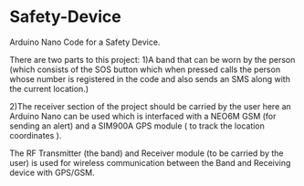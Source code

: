 # Safety-Device
Arduino Nano Code for a Safety Device.


There are two parts to this project:
1)A band that can be worn by the person (which consists of the SOS button which when pressed calls the person whose number is registered in the code and also sends an SMS along with the current location.)

2)The receiver section of the project should be carried by the user here an Arduino Nano can be used which is interfaced with a NEO6M GSM (for sending an alert) and a SIM900A GPS module ( to track the location coordinates ).

The RF Transmitter (the band) and Receiver module (to be carried by the user) is used for wireless communication between the Band and Receiving device with GPS/GSM.


